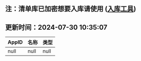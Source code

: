 ## 注：清单库已加密想要入库请使用 ([入库工具](https://github.com/BlankTMing/ManifestAutoUpdate/releases))

## 更新时间：2024-07-30 10:35:07
| AppID | 名称 | 类型  |
| :-------------------- | :----------------------------- | :----------- |
| null | null| null |
